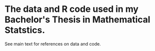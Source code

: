# The data and R code used in my Bachelor's Thesis in Mathematical Statstics. 
See main text for references on data and code.
